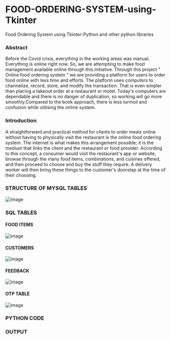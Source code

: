 # FOOD-ORDERING-SYSTEM-using-Tkinter
Food Ordering System using Tkinter-Python and other python libraries

### Abstract
Before the Covid crisis, everything in the working areas was manual. Everything is online right now. So, we are attempting to make food management available online through this initiative. Through this project ” Online food ordering system ” we are providing a platform for users to order food online with less time and efforts. The platform uses computers to channelize, record, store, and modify the transaction. That is even simpler than placing a takeout order at a restaurant or motel. Today's computers are dependable and there is no danger of duplication, so working will go more smoothly.Compared to the book approach, there is less turmoil and confusion while utilising the online system.

### Introduction
A straightforward and practical method for clients to order meals online without having to physically visit the restaurant is the online food ordering system. The internet is what makes this arrangement possible; it is the medium that links the client and the restaurant or food provider.
According to this concept, a consumer would visit the restaurant's app or website, browse through the many food items, combinations, and cuisines offered, and then proceed to choose and buy the stuff they require. A delivery worker will then bring these things to the customer's doorstep at the time of their choosing.

### STRUCTURE OF MYSQL TABLES
![image](https://user-images.githubusercontent.com/95330456/224529441-9907bf0c-d9c2-46e6-a51b-255e229fe68a.png)

### SQL TABLES
#### FOOD ITEMS
![image](https://user-images.githubusercontent.com/95330456/224529510-a6afe669-88e1-4c37-9ea3-a72f5642f4b9.png)
#### CUSTOMERS
![image](https://user-images.githubusercontent.com/95330456/224529725-75941c0d-5981-463e-a357-c1cf5581ee0b.png)
#### FEEDBACK
![image](https://user-images.githubusercontent.com/95330456/224529604-aaf67168-60b9-4996-8e16-0b1ce048c3db.png)
#### OTP TABLE
![image](https://user-images.githubusercontent.com/95330456/224529638-5bb950e7-53c9-4d01-8d99-40d418856e8a.png)
### PYTHON CODE

### OUTPUT
